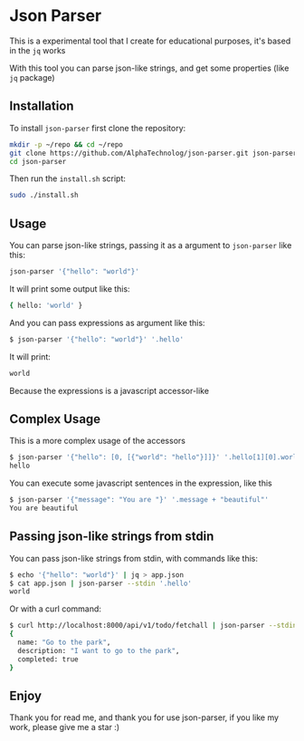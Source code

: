 # Json Parser

This is a experimental tool that I create for educational purposes, it's
based in the `jq` works

With this tool you can parse json-like strings, and get some properties
(like `jq` package)

## Installation

To install `json-parser` first clone the repository:

```sh
mkdir -p ~/repo && cd ~/repo
git clone https://github.com/AlphaTechnolog/json-parser.git json-parser
cd json-parser
```

Then run the `install.sh` script:

```sh
sudo ./install.sh
```

## Usage

You can parse json-like strings, passing it as a argument to `json-parser`
like this:

```sh
json-parser '{"hello": "world"}'
```

It will print some output like this:

```sh
{ hello: 'world' }
```

And you can pass expressions as argument like this:

```sh
$ json-parser '{"hello": "world"}' '.hello'
```

It will print:

```sh
world
```

Because the expressions is a javascript accessor-like

## Complex Usage

This is a more complex usage of the accessors

```sh
$ json-parser '{"hello": [0, [{"world": "hello"}]]}' '.hello[1][0].world'
hello
```

You can execute some javascript sentences in the expression, like this

```sh
$ json-parser '{"message": "You are "}' '.message + "beautiful"'
You are beautiful
```

## Passing json-like strings from stdin

You can pass json-like strings from stdin, with commands like this:

```sh
$ echo '{"hello": "world"}' | jq > app.json
$ cat app.json | json-parser --stdin '.hello'
world
```

Or with a curl command:

```sh
$ curl http://localhost:8000/api/v1/todo/fetchall | json-parser --stdin '.todo[0]'
{
  name: "Go to the park",
  description: "I want to go to the park",
  completed: true
}
```

## Enjoy

Thank you for read me, and thank you for use json-parser, if you like
my work, please give me a star :)
